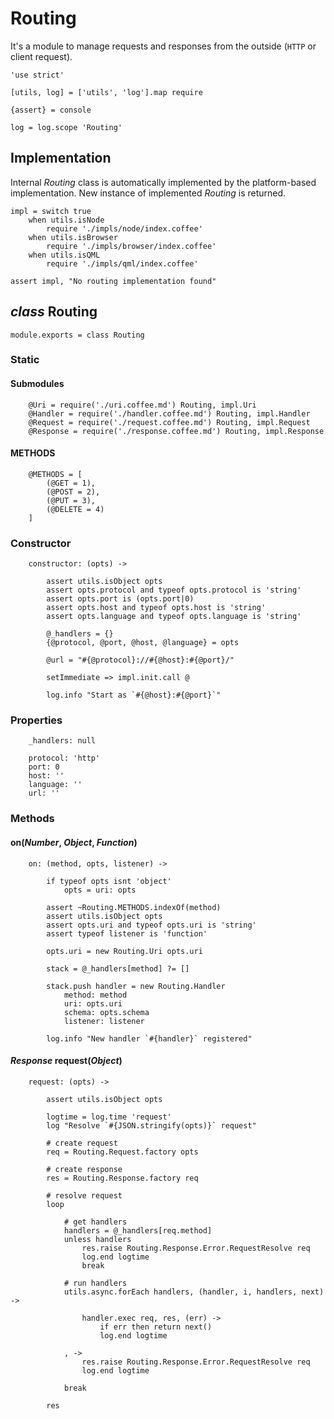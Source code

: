 Routing
=======

It's a module to manage requests and responses from the outside (`HTTP` or client request).

	'use strict'

	[utils, log] = ['utils', 'log'].map require

	{assert} = console

	log = log.scope 'Routing'

Implementation
--------------

Internal *Routing* class is automatically implemented by the platform-based implementation.
New instance of implemented *Routing* is returned.

	impl = switch true
		when utils.isNode
			require './impls/node/index.coffee'
		when utils.isBrowser
			require './impls/browser/index.coffee'
		when utils.isQML
			require './impls/qml/index.coffee'

	assert impl, "No routing implementation found"

*class* Routing
---------------

	module.exports = class Routing

### Static

#### Submodules

		@Uri = require('./uri.coffee.md') Routing, impl.Uri
		@Handler = require('./handler.coffee.md') Routing, impl.Handler
		@Request = require('./request.coffee.md') Routing, impl.Request
		@Response = require('./response.coffee.md') Routing, impl.Response

#### METHODS

		@METHODS = [
			(@GET = 1),
			(@POST = 2),
			(@PUT = 3),
			(@DELETE = 4)
		]

### Constructor

		constructor: (opts) ->

			assert utils.isObject opts
			assert opts.protocol and typeof opts.protocol is 'string'
			assert opts.port is (opts.port|0)
			assert opts.host and typeof opts.host is 'string'
			assert opts.language and typeof opts.language is 'string'

			@_handlers = {}
			{@protocol, @port, @host, @language} = opts

			@url = "#{@protocol}://#{@host}:#{@port}/"

			setImmediate => impl.init.call @

			log.info "Start as `#{@host}:#{@port}`"

### Properties

		_handlers: null

		protocol: 'http'
		port: 0
		host: ''
		language: ''
		url: ''

### Methods

#### on(*Number*, *Object*, *Function*)

		on: (method, opts, listener) ->

			if typeof opts isnt 'object'
				opts = uri: opts

			assert ~Routing.METHODS.indexOf(method)
			assert utils.isObject opts
			assert opts.uri and typeof opts.uri is 'string'
			assert typeof listener is 'function'

			opts.uri = new Routing.Uri opts.uri

			stack = @_handlers[method] ?= []

			stack.push handler = new Routing.Handler
				method: method
				uri: opts.uri
				schema: opts.schema
				listener: listener

			log.info "New handler `#{handler}` registered"

#### *Response* request(*Object*)

		request: (opts) ->

			assert utils.isObject opts

			logtime = log.time 'request'
			log "Resolve `#{JSON.stringify(opts)}` request"

			# create request
			req = Routing.Request.factory opts

			# create response
			res = Routing.Response.factory req

			# resolve request
			loop

				# get handlers
				handlers = @_handlers[req.method]
				unless handlers
					res.raise Routing.Response.Error.RequestResolve req
					log.end logtime
					break

				# run handlers
				utils.async.forEach handlers, (handler, i, handlers, next) ->

					handler.exec req, res, (err) ->
						if err then return next()
						log.end logtime

				, ->
					res.raise Routing.Response.Error.RequestResolve req
					log.end logtime

				break

			res